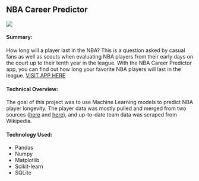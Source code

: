 ## NBA Career Predictor

![](nba_career_gif.gif)

#### Summary:
How long will a player last in the NBA? This is a question asked by casual fans as well as 
scouts when evaluating NBA players from their early days on the court up to their tenth year 
in the league. With the NBA Career Predictor app, you can find out how long your favorite NBA players will
last in the league. [VISIT APP HERE](https://nbacareerlength.netlify.com/)

#### Technical Overview:
The goal of this project was to use Machine Learning models to predict NBA player longevity. The player data was mostly pulled and merged from two sources ([here](https://data.world/rvino88/1976-to-2015-nba-draft-data) and [here](https://data.world/jgrosz99/nba-player-data-1978-2016)), and up-to-date team data was scraped from Wikipedia.

#### Technology Used:
- Pandas
- Numpy
- Matplotlib
- Scikit-learn
- SQLite
